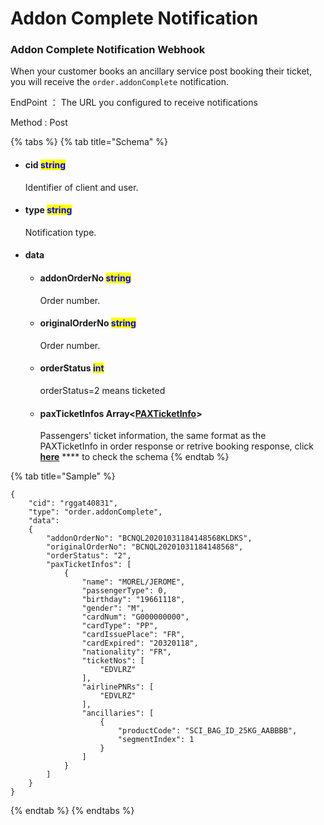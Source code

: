 # Addon Complete Notification

### Addon Complete Notification Webhook

When your customer books an ancillary service post booking their ticket, you will receive the `order.addonComplete` notification.

EndPoint ： The URL you configured to receive notifications

Method : Post

{% tabs %}
{% tab title="Schema" %}
*   #### cid                                  <mark style="color:blue;">string</mark>                                                                                                

    Identifier of client and user.
*   #### type                              <mark style="color:blue;">string</mark>                                                                                                 

    Notification type.
* #### data                                                                                                                                                          <mark style="color:blue;"></mark>                                                                                      
  *   #### addonOrderNo                                  <mark style="color:blue;">string</mark>                                                         

      Order number.
  *   #### originalOrderNo                               <mark style="color:blue;">string</mark>                                                         

      Order number.
  *   #### orderStatus                                        <mark style="color:blue;">int</mark>                                                                            

      orderStatus=2 means ticketed
  *   #### paxTicketInfos                                  Array<[PAXTicketInfo](broken-reference)>                                   <mark style="color:blue;"></mark>                                  

      Passengers' ticket information, the same format as the PAXTicketInfo in order response or retrive booking response, click [**here**](broken-reference) **** to check the schema
{% endtab %}

{% tab title="Sample" %}
```
{
    "cid": "rggat40831",
    "type": "order.addonComplete",
    "data":
    {
        "addonOrderNo": "BCNQL20201031184148568KLDKS",
        "originalOrderNo": "BCNQL20201031184148568",
        "orderStatus": "2",
        "paxTicketInfos": [
            {
                "name": "MOREL/JEROME",
                "passengerType": 0,
                "birthday": "19661118",
                "gender": "M",
                "cardNum": "G000000000",
                "cardType": "PP",
                "cardIssuePlace": "FR",
                "cardExpired": "20320118",
                "nationality": "FR",
                "ticketNos": [
                    "EDVLRZ"
                ],
                "airlinePNRs": [
                    "EDVLRZ"
                ],
                "ancillaries": [
                    {
                        "productCode": "SCI_BAG_ID_25KG_AABBBB",
                        "segmentIndex": 1
                    }
                ]
            }
        ]
    }  
}
```


{% endtab %}
{% endtabs %}
